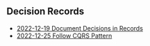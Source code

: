 Decision Records
----------------

* [2022-12-19 Document Decisions in Records](https://github.com/Andrei15193/Littlefinger/blob/dev/decision-records/2022-12-19%20Document%20Decisions%20in%20Records.md)
* [2022-12-25 Follow CQRS Pattern](https://github.com/Andrei15193/Littlefinger/blob/dev/decision-records/2022-12-25%20Follow%20CQRS%20Pattern.md)